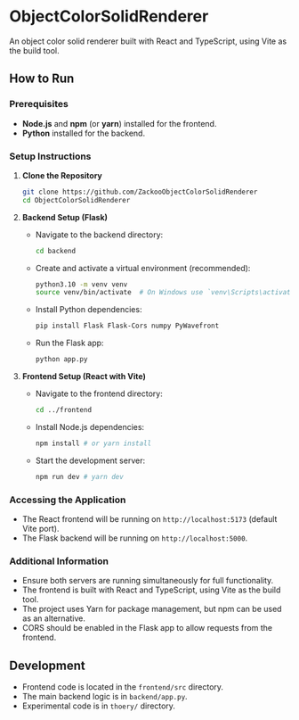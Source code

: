 # ObjectColorSolidRenderer

An object color solid renderer built with React and TypeScript, using Vite as the build tool.

## How to Run

### Prerequisites
- **Node.js** and **npm** (or **yarn**) installed for the frontend.
- **Python** installed for the backend.

### Setup Instructions

1. **Clone the Repository**
   ```bash
   git clone https://github.com/ZackooObjectColorSolidRenderer
   cd ObjectColorSolidRenderer
   ```

2. **Backend Setup (Flask)**
   - Navigate to the backend directory:
     ```bash
     cd backend
     ```
   - Create and activate a virtual environment (recommended):
     ```bash
     python3.10 -m venv venv
     source venv/bin/activate  # On Windows use `venv\Scripts\activate`
     ```
   - Install Python dependencies:
     ```bash
     pip install Flask Flask-Cors numpy PyWavefront
     ```
   - Run the Flask app:
     ```bash
     python app.py
     ```

3. **Frontend Setup (React with Vite)**
   - Navigate to the frontend directory:
     ```bash
     cd ../frontend
     ```
   - Install Node.js dependencies:
     ```bash
     npm install # or yarn install
     ```
   - Start the development server:
     ```bash
     npm run dev # yarn dev
     ```

### Accessing the Application
- The React frontend will be running on `http://localhost:5173` (default Vite port).
- The Flask backend will be running on `http://localhost:5000`.

### Additional Information
- Ensure both servers are running simultaneously for full functionality.
- The frontend is built with React and TypeScript, using Vite as the build tool.
- The project uses Yarn for package management, but npm can be used as an alternative.
- CORS should be enabled in the Flask app to allow requests from the frontend.

## Development
- Frontend code is located in the `frontend/src` directory.
- The main backend logic is in `backend/app.py`.
- Experimental code is in `thoery/` directory.
